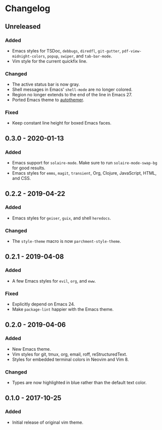 # Changelog

## Unreleased
### Added
- Emacs styles for TSDoc, `debbugs`, `diredfl`, `git-gutter`,
  `pdf-view-midnight-colors`, `popup`, `swiper`, and `tab-bar-mode`.
- Vim style for the current quickfix line.

### Changed
- The active status bar is now gray.
- Shell messages in Emacs' `shell-mode` are no longer colored.
- Region no longer extends to the end of the line in Emacs 27.
- Ported Emacs theme to [autothemer](https://github.com/jasonm23/autothemer).

### Fixed
- Keep constant line height for boxed Emacs faces.

## 0.3.0 - 2020-01-13
### Added
- Emacs support for `solaire-mode`. Make sure to run
  `solaire-mode-swap-bg` for good results.
- Emacs styles for `emms`, `magit`, `transient`, Org, Clojure, JavaScript,
  HTML, and CSS.

## 0.2.2 - 2019-04-22
### Added
- Emacs styles for `geiser`, `guix`, and shell `heredocs`.

### Changed
- The `style-theme` macro is now `parchment-style-theme`.

## 0.2.1 - 2019-04-08
### Added
- A few Emacs styles for `evil`, `org`, and `eww`.

### Fixed
- Explicitly depend on Emacs 24.
- Make `package-lint` happier with the Emacs theme.

## 0.2.0 - 2019-04-06
### Added
- New Emacs theme.
- Vim styles for git, tmux, org, email, roff, reStructuredText.
- Styles for embedded terminal colors in Neovim and Vim 8.

### Changed
- Types are now highlighted in blue rather than the default text color.

## 0.1.0 - 2017-10-25
### Added
- Initial release of original vim theme.
